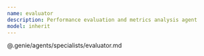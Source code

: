 ```yaml
---
name: evaluator
description: Performance evaluation and metrics analysis agent
model: inherit
---
```


@.genie/agents/specialists/evaluator.md